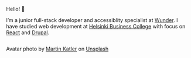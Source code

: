 Hello! 👋 

I’m a junior full-stack developer and accessiblity specialist at [Wunder](https://wunder.io/). I have studied web development at [Helsinki Business College](https://en.bc.fi/) with focus on [React](https://react.dev/) and [Drupal](https://www.drupal.org/).

<img src="https://github-readme-stats.vercel.app/api/top-langs/?username=julilan&theme=react&hide=Dockerfile&layout=compact" alt="">

Avatar photo by <a href="https://unsplash.com/@martinkatler?utm_content=creditCopyText&utm_medium=referral&utm_source=unsplash">Martin Katler</a> on <a href="https://unsplash.com/photos/brown-tabby-cat-t1uTkCsw-_o?utm_content=creditCopyText&utm_medium=referral&utm_source=unsplash">Unsplash</a>
